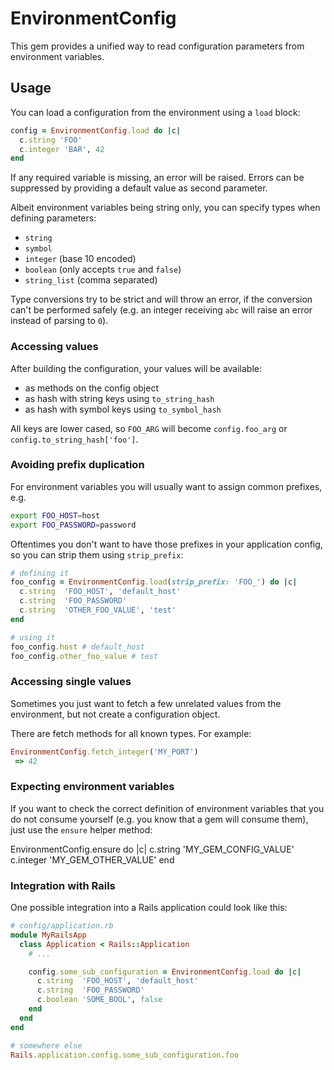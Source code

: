 # EnvironmentConfig

This gem provides a unified way to read configuration parameters
from environment variables.


## Usage

You can load a configuration from the environment using a `load` block:

```ruby
config = EnvironmentConfig.load do |c|
  c.string 'FOO'
  c.integer 'BAR', 42
end
```

If any required variable is missing, an error will be raised. Errors can be
suppressed by providing a default value as second parameter.

Albeit environment variables being string only, you can specify types when
defining parameters:

* `string`
* `symbol`
* `integer` (base 10 encoded)
* `boolean` (only accepts `true` and `false`)
* `string_list` (comma separated)

Type conversions try to be strict and will throw an error, if the conversion
can't be performed safely (e.g. an integer receiving `abc` will raise an error
instead of parsing to `0`).

### Accessing values

After building the configuration, your values will be available:

* as methods on the config object
* as hash with string keys using `to_string_hash`
* as hash with symbol keys using `to_symbol_hash`

All keys are lower cased, so `FOO_ARG` will become `config.foo_arg` or `config.to_string_hash['foo']`.

### Avoiding prefix duplication

For environment variables you will usually want to assign common prefixes, e.g.

```bash
export FOO_HOST=host
export FOO_PASSWORD=password
```

Oftentimes you don't want to have those prefixes in your application config,
so you can strip them using `strip_prefix`:

```ruby
# defining it
foo_config = EnvironmentConfig.load(strip_prefix: 'FOO_') do |c|
  c.string  'FOO_HOST', 'default_host'
  c.string  'FOO_PASSWORD'
  c.string  'OTHER_FOO_VALUE', 'test'
end

# using it
foo_config.host # default_host
foo_config.other_foo_value # test
```

### Accessing single values

Sometimes you just want to fetch a few unrelated values from the environment,
but not create a configuration object.

There are fetch methods for all known types. For example:

```ruby
EnvironmentConfig.fetch_integer('MY_PORT')
 => 42
```

### Expecting environment variables

If you want to check the correct definition of environment variables that you do
not consume yourself (e.g. you know that a gem will consume them), just use
the `ensure` helper method:

EnvironmentConfig.ensure do |c|
  c.string  'MY_GEM_CONFIG_VALUE'
  c.integer 'MY_GEM_OTHER_VALUE'
end

### Integration with Rails

One possible integration into a Rails application could look like this:

```ruby
# config/application.rb
module MyRailsApp
  class Application < Rails::Application
    # ...

    config.some_sub_configuration = EnvironmentConfig.load do |c|
      c.string  'FOO_HOST', 'default_host'
      c.string  'FOO_PASSWORD'
      c.boolean 'SOME_BOOL', false
    end
  end
end

# somewhere else
Rails.application.config.some_sub_configuration.foo
```
